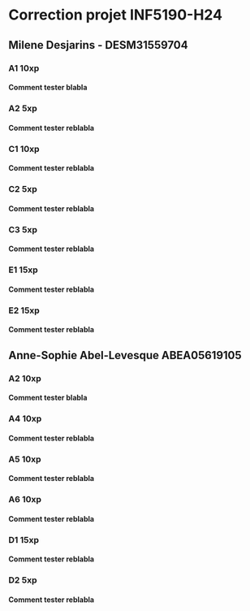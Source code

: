 # Correction projet INF5190-H24

## Milene Desjarins - DESM31559704

### A1 10xp

#### Comment tester blabla

### A2 5xp

#### Comment tester reblabla

### C1 10xp

#### Comment tester reblabla

### C2 5xp

#### Comment tester reblabla

### C3 5xp

#### Comment tester reblabla

### E1 15xp

#### Comment tester reblabla

### E2 15xp

#### Comment tester reblabla



## Anne-Sophie Abel-Levesque ABEA05619105

### A2 10xp

#### Comment tester blabla

### A4 10xp

#### Comment tester reblabla

### A5 10xp

#### Comment tester reblabla

### A6 10xp

#### Comment tester reblabla

### D1 15xp

#### Comment tester reblabla

### D2 5xp

#### Comment tester reblabla
